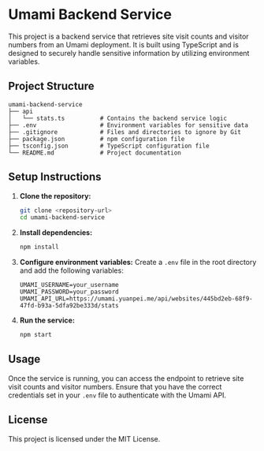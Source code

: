 # Umami Backend Service

This project is a backend service that retrieves site visit counts and visitor numbers from an Umami deployment. It is built using TypeScript and is designed to securely handle sensitive information by utilizing environment variables.

## Project Structure

```
umami-backend-service
├── api
│   └── stats.ts          # Contains the backend service logic
├── .env                  # Environment variables for sensitive data
├── .gitignore            # Files and directories to ignore by Git
├── package.json          # npm configuration file
├── tsconfig.json         # TypeScript configuration file
└── README.md             # Project documentation
```

## Setup Instructions

1. **Clone the repository:**
   ```bash
   git clone <repository-url>
   cd umami-backend-service
   ```

2. **Install dependencies:**
   ```bash
   npm install
   ```

3. **Configure environment variables:**
   Create a `.env` file in the root directory and add the following variables:
   ```
   UMAMI_USERNAME=your_username
   UMAMI_PASSWORD=your_password
   UMAMI_API_URL=https://umami.yuanpei.me/api/websites/445bd2eb-68f9-47fd-b93a-5dfa92be333d/stats
   ```

4. **Run the service:**
   ```bash
   npm start
   ```

## Usage

Once the service is running, you can access the endpoint to retrieve site visit counts and visitor numbers. Ensure that you have the correct credentials set in your `.env` file to authenticate with the Umami API.

## License

This project is licensed under the MIT License.
